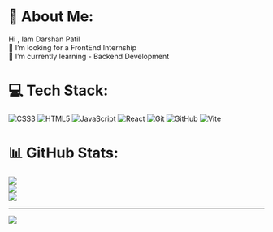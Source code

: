 # 💫 About Me:
Hi , Iam Darshan Patil 
<br> 👯 I’m looking for a FrontEnd Internship<br>🌱 I’m currently learning - Backend Development




# 💻 Tech Stack:
![CSS3](https://img.shields.io/badge/css3-%231572B6.svg?style=for-the-badge&logo=css3&logoColor=white) ![HTML5](https://img.shields.io/badge/html5-%23E34F26.svg?style=for-the-badge&logo=html5&logoColor=white) ![JavaScript](https://img.shields.io/badge/javascript-%23323330.svg?style=for-the-badge&logo=javascript&logoColor=%23F7DF1E) ![React](https://img.shields.io/badge/react-%2320232a.svg?style=for-the-badge&logo=react&logoColor=%2361DAFB) ![Git](https://img.shields.io/badge/git-%23F05033.svg?style=for-the-badge&logo=git&logoColor=white) ![GitHub](https://img.shields.io/badge/github-%23121011.svg?style=for-the-badge&logo=github&logoColor=white) ![Vite](https://img.shields.io/badge/vite-%23646CFF.svg?style=for-the-badge&logo=vite&logoColor=white)
# 📊 GitHub Stats:
![](https://github-readme-stats.vercel.app/api?username=DarshanPatil57&theme=dark&hide_border=false&include_all_commits=false&count_private=false)<br/>
![](https://github-readme-streak-stats.herokuapp.com/?user=DarshanPatil57&theme=dark&hide_border=false)<br/>
![](https://github-readme-stats.vercel.app/api/top-langs/?username=DarshanPatil57&theme=dark&hide_border=false&include_all_commits=false&count_private=false&layout=compact)

---
[![](https://visitcount.itsvg.in/api?id=DarshanPatil57&icon=0&color=0)](https://visitcount.itsvg.in)

<!-- Proudly created with GPRM ( https://gprm.itsvg.in ) -->
